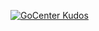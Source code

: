 [![GoCenter Kudos](https://search.gocenter.io/api/v1/badge/github.com%2Fgoogle%2Fbtree)](https://search.gocenter.io/github.com%2Fgoogle%2Fbtree/info)
